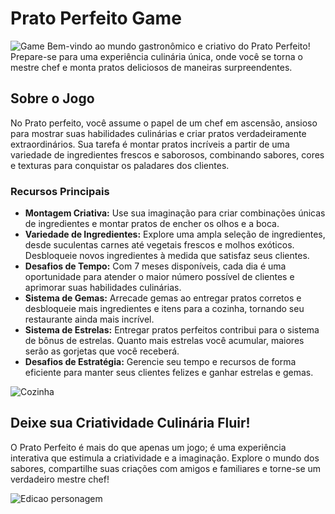 # Prato Perfeito Game
![Game](https://i.imgur.com/ipn0dOx.png)
Bem-vindo ao mundo gastronômico e criativo do Prato Perfeito! Prepare-se para uma experiência culinária única, onde você se torna o mestre chef e monta pratos deliciosos de maneiras surpreendentes.

## Sobre o Jogo

No Prato perfeito, você assume o papel de um chef em ascensão, ansioso para mostrar suas habilidades culinárias e criar pratos verdadeiramente extraordinários. Sua tarefa é montar pratos incríveis a partir de uma variedade de ingredientes frescos e saborosos, combinando sabores, cores e texturas para conquistar os paladares dos clientes.

### Recursos Principais

- **Montagem Criativa:** Use sua imaginação para criar combinações únicas de ingredientes e montar pratos de encher os olhos e a boca.
- **Variedade de Ingredientes:** Explore uma ampla seleção de ingredientes, desde suculentas carnes até vegetais frescos e molhos exóticos. Desbloqueie novos ingredientes à medida que satisfaz seus clientes.
- **Desafios de Tempo:** Com 7 meses disponíveis, cada dia é uma oportunidade para atender o maior número possível de clientes e aprimorar suas habilidades culinárias.
- **Sistema de Gemas:** Arrecade gemas ao entregar pratos corretos e desbloqueie mais ingredientes e itens para a cozinha, tornando seu restaurante ainda mais incrível.
- **Sistema de Estrelas:** Entregar pratos perfeitos contribui para o sistema de bônus de estrelas. Quanto mais estrelas você acumular, maiores serão as gorjetas que você receberá.
- **Desafios de Estratégia:** Gerencie seu tempo e recursos de forma eficiente para manter seus clientes felizes e ganhar estrelas e gemas.

![Cozinha](https://i.imgur.com/8htPf9S.png)

## Deixe sua Criatividade Culinária Fluir!

O Prato Perfeito é mais do que apenas um jogo; é uma experiência interativa que estimula a criatividade e a imaginação. Explore o mundo dos sabores, compartilhe suas criações com amigos e familiares e torne-se um verdadeiro mestre chef!

![Edicao personagem](https://i.imgur.com/REHbqYK.png)
